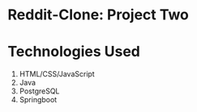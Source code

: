 # Reddit-Clone: Project Two

# Technologies Used
1. HTML/CSS/JavaScript
2. Java
3. PostgreSQL
4. Springboot
